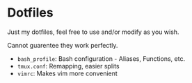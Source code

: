 # Dotfiles

Just my dotfiles, feel free to use and/or modify as you wish.

Cannot guarentee they work perfectly.

* `bash_profile`: Bash configuration - Aliases, Functions, etc.
* `tmux.conf`: Remapping, easier splits
* `vimrc`: Makes vim more convenient
